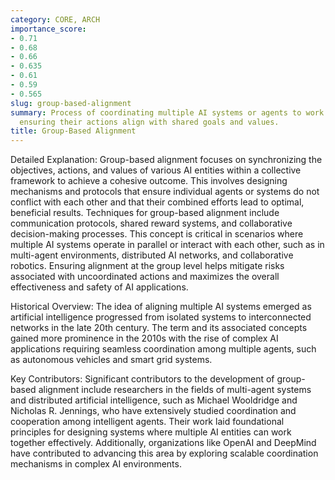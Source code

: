 ```yaml
---
category: CORE, ARCH
importance_score:
- 0.71
- 0.68
- 0.66
- 0.635
- 0.61
- 0.59
- 0.565
slug: group-based-alignment
summary: Process of coordinating multiple AI systems or agents to work together harmoniously,
  ensuring their actions align with shared goals and values.
title: Group-Based Alignment
---
```


Detailed Explanation:
Group-based alignment focuses on synchronizing the objectives, actions, and values of various AI entities within a collective framework to achieve a cohesive outcome. This involves designing mechanisms and protocols that ensure individual agents or systems do not conflict with each other and that their combined efforts lead to optimal, beneficial results. Techniques for group-based alignment include communication protocols, shared reward systems, and collaborative decision-making processes. This concept is critical in scenarios where multiple AI systems operate in parallel or interact with each other, such as in multi-agent environments, distributed AI networks, and collaborative robotics. Ensuring alignment at the group level helps mitigate risks associated with uncoordinated actions and maximizes the overall effectiveness and safety of AI applications.

Historical Overview:
The idea of aligning multiple AI systems emerged as artificial intelligence progressed from isolated systems to interconnected networks in the late 20th century. The term and its associated concepts gained more prominence in the 2010s with the rise of complex AI applications requiring seamless coordination among multiple agents, such as autonomous vehicles and smart grid systems.

Key Contributors:
Significant contributors to the development of group-based alignment include researchers in the fields of multi-agent systems and distributed artificial intelligence, such as Michael Wooldridge and Nicholas R. Jennings, who have extensively studied coordination and cooperation among intelligent agents. Their work laid foundational principles for designing systems where multiple AI entities can work together effectively. Additionally, organizations like OpenAI and DeepMind have contributed to advancing this area by exploring scalable coordination mechanisms in complex AI environments.